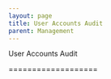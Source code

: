 ```yaml
---
layout: page
title: User Accounts Audit
parent: Management
---
```

User Accounts Audit

===================

